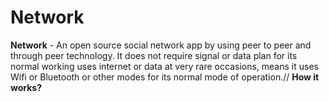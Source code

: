 # Network
**Network** - An open source social network app by using peer to peer and through peer technology. It does not require signal or data plan for its normal working uses internet or data at very rare occasions, means it uses Wifi or Bluetooth or other modes for its normal mode of operation.//
**How it works?**
